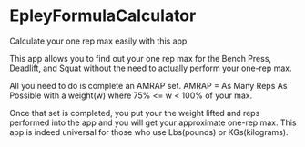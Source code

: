 # EpleyFormulaCalculator
Calculate your one rep max easily with this app

This app allows you to find out your one rep max for the Bench Press, Deadlift, and Squat without the need to actually perform your one-rep max. 

All you need to do is complete an AMRAP set. AMRAP = As Many Reps As Possible with a weight(w) where 75% <= w < 100% of your max.

Once that set is completed, you put your the weight lifted and reps performed into the app and you will get your approximate one-rep max. This app is indeed universal for those who use Lbs(pounds) or KGs(kilograms).
